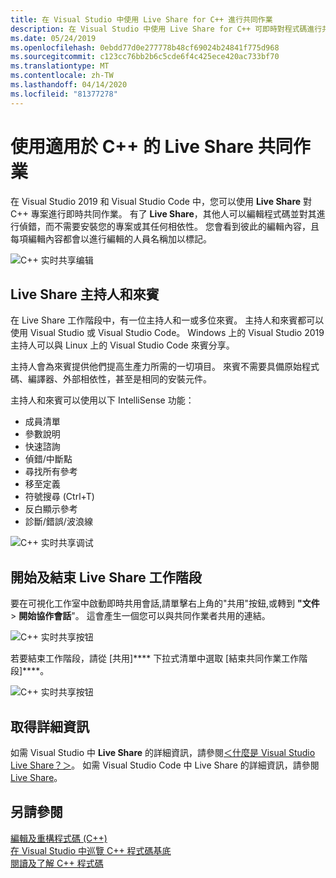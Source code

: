 ```yaml
---
title: 在 Visual Studio 中使用 Live Share for C++ 進行共同作業
description: 在 Visual Studio 中使用 Live Share for C++ 可即時對程式碼進行共同作業並予以共用。
ms.date: 05/24/2019
ms.openlocfilehash: 0ebdd77d0e277778b48cf69024b24841f775d968
ms.sourcegitcommit: c123cc76bb2b6c5cde6f4c425ece420ac733bf70
ms.translationtype: MT
ms.contentlocale: zh-TW
ms.lasthandoff: 04/14/2020
ms.locfileid: "81377278"
---
```

# <a name="collaborate-using-live-share-for-c"></a>使用適用於 C++ 的 Live Share 共同作業

在 Visual Studio 2019 和 Visual Studio Code 中，您可以使用 **Live Share** 對 C++ 專案進行即時共同作業。 有了 **Live Share**，其他人可以編輯程式碼並對其進行偵錯，而不需要安裝您的專案或其任何相依性。 您會看到彼此的編輯內容，且每項編輯內容都會以進行編輯的人員名稱加以標記。

![C&#43;&#43; 实时共享编辑](../ide/media/live-share-edit-cpp.png "即時共用編輯(C++")

## <a name="live-share-host-and-guests"></a>Live Share 主持人和來賓

在 Live Share 工作階段中，有一位主持人和一或多位來賓。 主持人和來賓都可以使用 Visual Studio 或 Visual Studio Code。 Windows 上的 Visual Studio 2019 主持人可以與 Linux 上的 Visual Studio Code 來賓分享。

主持人會為來賓提供他們提高生產力所需的一切項目。 來賓不需要具備原始程式碼、編譯器、外部相依性，甚至是相同的安裝元件。

主持人和來賓可以使用以下 IntelliSense 功能：

- 成員清單
- 參數說明
- 快速諮詢
- 偵錯/中斷點
- 尋找所有參考
- 移至定義
- 符號搜尋 (Ctrl+T)
- 反白顯示參考
- 診斷/錯誤/波浪線

![C&#43;&#43; 实时共享调试](../ide/media/live-share-debug-cpp.png "即時共用除錯(C++")

## <a name="start-and-end-a-live-share-session"></a>開始及結束 Live Share 工作階段

要在可視化工作室中啟動即時共用會話,請單擊右上角的"共用"按鈕,或轉到 **"文件** > **開始協作會話**"。 這會產生一個您可以與共同作業者共用的連結。

![C&#43;&#43; 实时共享按钮](../ide/media/live-share-button-cpp.png "即時共用按鈕")

若要結束工作階段，請從 [共用]**** 下拉式清單中選取 [結束共同作業工作階段]****。

![C&#43;&#43; 实时共享按钮](../ide/media/live-share-end-session-cpp.png "即時共用按鈕")

## <a name="for-more-information"></a>取得詳細資訊

如需 Visual Studio 中 **Live Share** 的詳細資訊，請參閱[＜什麼是 Visual Studio Live Share？＞](/visualstudio/liveshare/)。 如需 Visual Studio Code 中 Live Share 的詳細資訊，請參閱 [Live Share](https://marketplace.visualstudio.com/items?itemName=ms-vsliveshare.vsliveshare)。

## <a name="see-also"></a>另請參閱

[編輯及重構程式碼 (C++)](writing-and-refactoring-code-cpp.md)</br>
[在 Visual Studio 中巡覽 C++ 程式碼基底](navigate-code-cpp.md)</br>
[閱讀及了解 C++ 程式碼](read-and-understand-code-cpp.md)</br>
